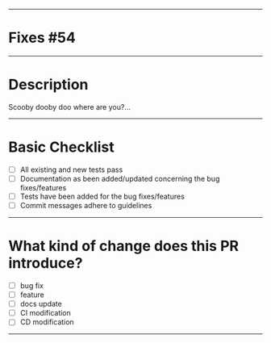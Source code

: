 ___

# Fixes #54

___

# Description

Scooby dooby doo where are you?...

___

# Basic Checklist

- [ ] All existing and new tests pass
- [ ] Documentation as been added/updated concerning the bug fixes/features
- [ ] Tests have been added for the bug fixes/features
- [ ] Commit messages adhere to guidelines

___

# What kind of change does this PR introduce?

- [ ] bug fix
- [ ] feature
- [ ] docs update
- [ ] CI modification
- [ ] CD modification

___